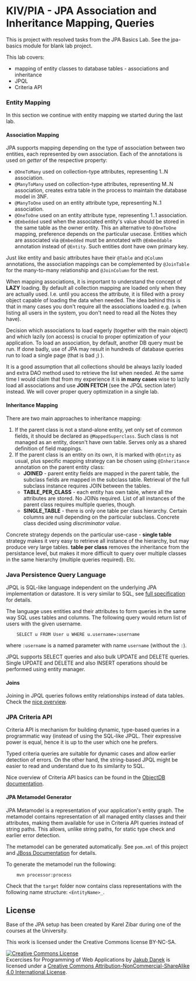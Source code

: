 # KIV/PIA - JPA Association and Inheritance Mapping, Queries

This is project with resolved tasks from the JPA Basics Lab. See the jpa-basics module for blank lab project.

This lab covers:
 
* mapping of entity classes to database tables - associations and inheritance
* JPQL
* Criteria API

### Entity Mapping

In this section we continue with entity mapping we started during the last lab.
                  
#### Association Mapping

JPA supports mapping depending on the type of association between two entities, each represented by own association. 
Each of the annotations is used on *getter* of the respective property:

* ```@OneToMany``` used on collection-type attributes, representing 1..N association.
* ```@ManyToMany``` used on collection-type attributes, representing M..N association, creates extra table in the process
                    to maintain the database model in 3NF.
* ```@ManyToOne``` used on an entity attribute type, representing N..1 association.
* ```@OneToOne``` used on an entity attribute type, representing 1..1 association.
* ```@Embedded``` used when the associated entity's value should be stored in the same table as the owner entity.
                  This an alternative to ```@OneToOne``` mapping, preference depends on the particular usecase.
                  Entities which are associated via ```@Embedded``` must be annotated with ```@Embeddable``` annotation
                  instead of ```@Entity```. Such entities dont have own primary key.

Just like entity and basic attributes have their ```@Table``` and ```@Column``` annotations, the association mappings
can be complemented by ```@JoinTable``` for the many-to-many relationship and ```@JoinColumn``` for the rest.

When mapping associations, it is important to understand the concept of **LAZY** loading. By default all collection mapping
are loaded only when they are actually used. I.e. until you access the attribute, it is filled with a proxy object capable
of loading the data when needed. The idea behind this is that in many cases you don't require all the associations loaded 
e.g. (when listing all users in the system, you don't need to read all the Notes they have).

Decision which associations to load eagerly (together with the main object) and which lazily (on access) is crucial to
proper optimization of your application. To load an association, by default, another DB query must be run. 
If done badly, use of JPA may result in hundreds of database queries run to load a single page (that is bad ;) ).

It is a good assumption that all collections should be always lazily loaded and extra DAO method used to retrieve the list when needed.
At the same time I would claim that from my experience it is **in many cases** wise to lazily load all associations and
use **JOIN FETCH** (see the JPQL section later) instead. We will cover proper query optimization in a single lab.

#### Inheritance Mapping

There are two main approaches to inheritance mapping:

1. If the parent class is not a stand-alone entity, yet only set of common fields, it should be declared
as ```@MappedSuperclass```. Such class is not managed as an entity, doesn't have own table. Serves only
as a shared definition of field mappings.
1. If the parent class is an entity on its own, it is marked with ```@Entity``` as usual, plus specific
mapping strategy can be chosen using ```@Inheritance``` annotation on the parent entity class:
    * **JOINED** - parent entity fields are mapped in the parent table, the subclass fields are mapped in the
                  subclass table. Retrieval of the full subclass instance requires JOIN between the tables.
    * **TABLE_PER_CLASS** - each entity has own table, where all the attributes are stored. No JOINs required.
                            List of all instances of the parent class requires multiple queries, though.
    * **SINGLE_TABLE** - there is only one table per class hierarchy. Certain columns are null depending
                          on the particular subclass. Concrete class decided using *discriminator value*.
                          
Concrete strategy depends on the particular use-case - **single table** strategy makes it very easy to 
 retrieve all instance of the hierarchy, but may produce very large tables. **table per class** removes
 the inheritance from the persistance level, but makes it more difficult to query over multiple classes
 in the same hierarchy (multiple queries required). Etc.


### Java Persistence Query Language

JPQL is SQL-like language independent on the underlying JPA implementation or datastore. It is very similar to SQL, see
[full specification](http://docs.oracle.com/html/E13946_04/ejb3_langref.html) for details.

The language uses entities and their attributes to form queries in the same way SQL uses tables and columns. 
The following query would return list of users with the given username.

        SELECT u FROM User u WHERE u.username=:username
        
where ```:username``` is a named parameter with name ```username``` (without the ```:```).

JPQL supports SELECT queries and also bulk UPDATE and DELETE queries. Single UPDATE and DELETE and also INSERT
operations should be performed using entity manager.

#### Joins

Joining in JPQL queries follows entity relationships instead of data tables. Check the [nice overview](http://www.objectdb.com/java/jpa/query/jpql/from).
 
### JPA Criteria API
 
 Criteria API is mechanism for building dynamic, type-based queries in a programmatic way (instead of using
 the SQL-like JPQL. Their expressive power is equal, hence it is up to the user which one he prefers.
 
 Typed criteria queries are suitable for dynamic cases and allow earlier detection of errors. On
 the other hand, the string-based JPQL might be easier to read and understand due to its similarity to SQL.
 
 Nice overview of Criteria API basics can be found in the [ObjectDB documentation](http://www.objectdb.com/java/jpa/query/criteria).
 
#### JPA Metamodel Generator

JPA Metamodel is a representation of your application's entity graph. The metamodel contains
representation of all managed entity classes and their attributes, making them available for use
in Criteria API queries instead of string paths. This allows, unlike string paths, for static
type check and earlier error detection.

The metamodel can be generated automatically. See ```pom.xml``` of this project and 
[JBoss Documentation](http://docs.jboss.org/hibernate/orm/4.3/topical/html/metamodelgen/MetamodelGenerator.html)
for details.

To generate the metamodel run the following:

        mvn processor:process
        
Check that the ```target``` folder now contains class representations with the following name
structure: ```<EntityName>_```.
                  
## License

Base of the JPA setup has been created by Karel Zibar during one of the courses at the University.

This work is licensed under the Creative Commons license BY-NC-SA.

<a rel="license" href="http://creativecommons.org/licenses/by-nc-sa/4.0/"><img alt="Creative Commons License" style="border-width:0" src="https://i.creativecommons.org/l/by-nc-sa/4.0/88x31.png" /></a><br /><span xmlns:dct="http://purl.org/dc/terms/" property="dct:title">Excercises for Programming of Web Applications</span> by <a xmlns:cc="http://creativecommons.org/ns#" href="http://daneka.org" property="cc:attributionName" rel="cc:attributionURL">Jakub Danek</a> is licensed under a <a rel="license" href="http://creativecommons.org/licenses/by-nc-sa/4.0/">Creative Commons Attribution-NonCommercial-ShareAlike 4.0 International License</a>.